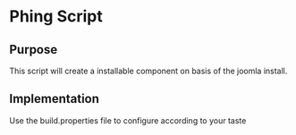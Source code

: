 # Phing Script
## Purpose
This script will create a installable component on basis of the joomla install.
## Implementation
Use the build.properties file to configure according to your taste


